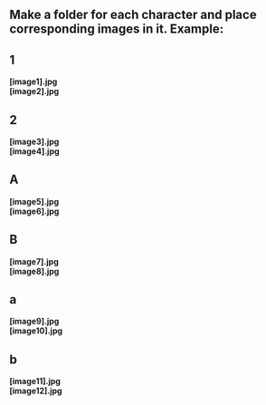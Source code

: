 ## Make a folder for each character and place corresponding images in it. Example:
## 1
 **[image1].jpg**  
 **[image2].jpg**
## 2
 **[image3].jpg**  
 **[image4].jpg**
## A
 **[image5].jpg**  
 **[image6].jpg**
## B
 **[image7].jpg**  
 **[image8].jpg**
## a
 **[image9].jpg**  
 **[image10].jpg**
## b
 **[image11].jpg**  
 **[image12].jpg**
